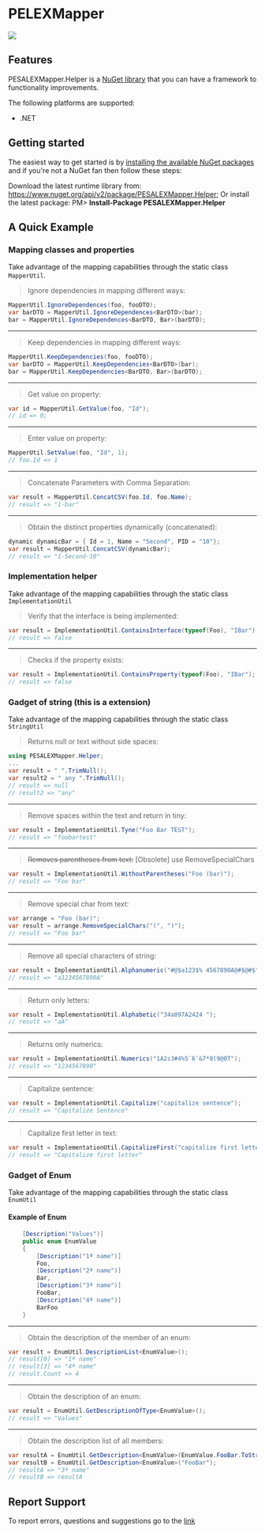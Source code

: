 # PELEXMapper 
![](https://img.shields.io/nuget/v/PESALEXMapper.Helper.svg)

## Features
PESALEXMapper.Helper is a [NuGet library](https://www.nuget.org/api/v2/package/PESALEXMapper.Helper) that you can have a framework to functionality improvements.

The following platforms are supported:
- .NET

## Getting started
The easiest way to get started is by [installing the available NuGet packages](https://www.nuget.org/packages/PESALEXMapper.Helper) and if you're not a NuGet fan then follow these steps:

Download the latest runtime library from: https://www.nuget.org/api/v2/package/PESALEXMapper.Helper;
Or install the latest package:
PM> **Install-Package PESALEXMapper.Helper**

## A Quick Example

### Mapping classes and properties
Take advantage of the mapping capabilities through the static class ```MapperUtil```.

> Ignore dependencies in mapping different ways:
```csharp
MapperUtil.IgnoreDependences(foo, fooDTO);
var barDTO = MapperUtil.IgnoreDependences<BarDTO>(bar);
bar = MapperUtil.IgnoreDependences<BarDTO, Bar>(barDTO);
```

------------

> Keep dependencies in mapping different ways:
```csharp
MapperUtil.KeepDependencies(foo, fooDTO);
var barDTO = MapperUtil.KeepDependencies<BarDTO>(bar);
bar = MapperUtil.KeepDependencies<BarDTO, Bar>(barDTO);
```

------------

> Get value on property:
```csharp
var id = MapperUtil.GetValue(foo, "Id");
// id => 0;
```

------------

> Enter value on property:
```csharp
MapperUtil.SetValue(foo, "Id", 1);
// foo.Id => 1
```

------------

> Concatenate Parameters with Comma Separation:
```csharp
var result = MapperUtil.ConcatCSV(foo.Id, foo.Name);
// result => "1-bar"
```

------------

> Obtain the distinct properties dynamically (concatenated):
```csharp
dynamic dynamicBar = { Id = 1, Name = "Second", PID = "10"};
var result = MapperUtil.ConcatCSV(dynamicBar);
// result => "1-Second-10"
```

### Implementation helper
Take advantage of the mapping capabilities through the static class  ```ImplementationUtil```

> Verify that the interface is being implemented:
```csharp
var result = ImplementationUtil.ContainsInterface(typeof(Foo), "IBar");
// result => false
```

------------

> Checks if the property exists:
```csharp
var result = ImplementationUtil.ContainsProperty(typeof(Foo), "IBar");
// result => false
```

### Gadget of string (this is a extension)
Take advantage of the mapping capabilities through the static class  ```StringUtil```

> Returns null or text without side spaces:
```csharp
using PESALEXMapper.Helper;
...
var result = " ".TrimNull();
var result2 = " any ".TrimNull();
// result => null
// result2 => "any"
```

------------

> Remove spaces within the text and return in tiny:
```csharp
var result = ImplementationUtil.Tyne("Foo Bar TEST");
// result => "foobartest"
```

------------

> ~~Removes parentheses from text:~~
[Obsolete] use RemoveSpecialChars
```csharp
var result = ImplementationUtil.WithoutParentheses("Foo (bar)");
// result => "Foo bar"
```

------------

> Remove special char from text:
```csharp
var arrange = "Foo (bar)";
var result = arrange.RemoveSpecialChars("(", ")");
// result => "Foo bar"
```

------------

> Remove all special characters of string:
```csharp
var result = ImplementationUtil.Alphanumeric("#@$a123$% 4567890A@#$@#$");
// result => "a1234567890A"
```

------------

> Return only letters:
```csharp
var result = ImplementationUtil.Alphabetic("34a097A2424 ");
// result => "aA"
```

------------

> Returns only numerics:
```csharp
var result = ImplementationUtil.Numerics("1A2s3#4%5¨6¨&7*8(9@0T");
// result => "1234567890"
```

------------

> Capitalize sentence:
```csharp
var result = ImplementationUtil.Capitalize("capitalize sentence");
// result => "Capitalize Sentence"
```

------------

> Capitalize first letter in text:
```csharp
var result = ImplementationUtil.CapitalizeFirst("capitalize first letter");
// result => "Capitalize first letter"
```

### Gadget of Enum
Take advantage of the mapping capabilities through the static class  ```EnumUtil```

#### Example of Enum
```csharp
    [Description("Values")]
    public enum EnumValue
    {
        [Description("1ª name")]
        Foo,
        [Description("2ª name")]
        Bar,
        [Description("3ª name")]
        FooBar,
        [Description("4ª name")]
        BarFoo
    }
```

------------

> Obtain the description of the member of an enum:
```csharp
var result = EnumUtil.DescriptionList<EnumValue>();
// result[0] => "1ª name"
// result[3] => "4ª name"
// result.Count => 4
```

------------

> Obtain the description of an enum:
```csharp
var result = EnumUtil.GetDescriptionOfType<EnumValue>();
// result => "Values"
```

------------

> Obtain the description list of all members:
```csharp
var resultA = EnumUtil.GetDescription<EnumValue>(EnumValue.FooBar.ToString());
var resultB = EnumUtil.GetDescription<EnumValue>("FooBar");
// resultA => "3ª name"
// resultB => resultA
```

## Report Support
To report errors, questions and suggestions go to the [link](https://www.nuget.org/packages/PESALEXMapper.Helper/2.0.0/ReportMyPackage)

